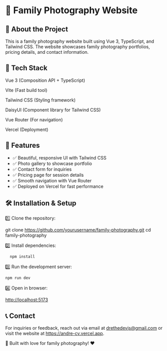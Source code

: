 # 📸 Family Photography Website

## 🏡 About the Project

This is a family photography website built using Vue 3, TypeScript, and Tailwind CSS. The website showcases family photography portfolios, pricing details, and contact information.

## 🚀 Tech Stack

Vue 3 (Composition API + TypeScript)

Vite (Fast build tool)

Tailwind CSS (Styling framework)

DaisyUI (Component library for Tailwind CSS)

Vue Router (For navigation)

Vercel (Deployment)

## 🎨 Features

- ✅ Beautiful, responsive UI with Tailwind CSS
- ✅ Photo gallery to showcase portfolio
- ✅ Contact form for inquiries
- ✅ Pricing page for session details
- ✅ Smooth navigation with Vue Router
- ✅ Deployed on Vercel for fast performance

## 🛠 Installation & Setup

1️⃣ Clone the repository:

git clone <https://github.com/yourusername/family-photography.git>
cd family-photography

2️⃣ Install dependencies:

```bash
  npm install
```

3️⃣ Run the development server:

```bash
npm run dev
```

4️⃣ Open in browser:

<http://localhost:5173>

## 📞 Contact

For inquiries or feedback, reach out via email at <drethedevjs@gmail.com> or visit the website at <https://andre-cv.vercel.app>.

🚀 Built with love for family photography! ❤️
